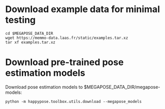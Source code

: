  # Download example data for minimal testing

```
cd $MEGAPOSE_DATA_DIR
wget https://memmo-data.laas.fr/static/examples.tar.xz
tar xf examples.tar.xz
```
 
 # Download pre-trained pose estimation models

Download pose estimation models to $MEGAPOSE_DATA_DIR/megapose-models:

```
python -m happypose.toolbox.utils.download --megapose_models
```